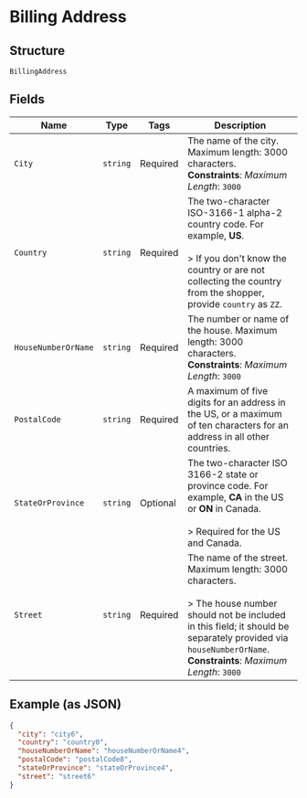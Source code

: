 
# Billing Address

## Structure

`BillingAddress`

## Fields

| Name | Type | Tags | Description |
|  --- | --- | --- | --- |
| `City` | `string` | Required | The name of the city. Maximum length: 3000 characters.<br>**Constraints**: *Maximum Length*: `3000` |
| `Country` | `string` | Required | The two-character ISO-3166-1 alpha-2 country code. For example, **US**.<br><br>> If you don't know the country or are not collecting the country from the shopper, provide `country` as `ZZ`. |
| `HouseNumberOrName` | `string` | Required | The number or name of the house. Maximum length: 3000 characters.<br>**Constraints**: *Maximum Length*: `3000` |
| `PostalCode` | `string` | Required | A maximum of five digits for an address in the US, or a maximum of ten characters for an address in all other countries. |
| `StateOrProvince` | `string` | Optional | The two-character ISO 3166-2 state or province code. For example, **CA** in the US or **ON** in Canada.<br><br>> Required for the US and Canada. |
| `Street` | `string` | Required | The name of the street. Maximum length: 3000 characters.<br><br>> The house number should not be included in this field; it should be separately provided via `houseNumberOrName`.<br>**Constraints**: *Maximum Length*: `3000` |

## Example (as JSON)

```json
{
  "city": "city6",
  "country": "country0",
  "houseNumberOrName": "houseNumberOrName4",
  "postalCode": "postalCode8",
  "stateOrProvince": "stateOrProvince4",
  "street": "street6"
}
```


